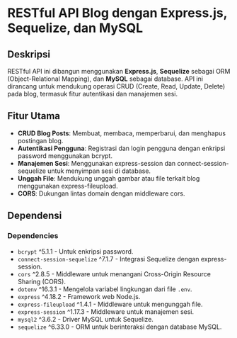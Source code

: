 # RESTful API Blog dengan Express.js, Sequelize, dan MySQL

## Deskripsi
RESTful API ini dibangun menggunakan **Express.js**, **Sequelize** sebagai ORM (Object-Relational Mapping), dan **MySQL** sebagai database. API ini dirancang untuk mendukung operasi CRUD (Create, Read, Update, Delete) pada blog, termasuk fitur autentikasi dan manajemen sesi.

## Fitur Utama
- **CRUD Blog Posts**: Membuat, membaca, memperbarui, dan menghapus postingan blog.
- **Autentikasi Pengguna**: Registrasi dan login pengguna dengan enkripsi password menggunakan bcrypt.
- **Manajemen Sesi**: Menggunakan express-session dan connect-session-sequelize untuk menyimpan sesi di database.
- **Unggah File**: Mendukung unggah gambar atau file terkait blog menggunakan express-fileupload.
- **CORS**: Dukungan lintas domain dengan middleware cors.

## Dependensi
### Dependencies
- `bcrypt` ^5.1.1 - Untuk enkripsi password.
- `connect-session-sequelize` ^7.1.7 - Integrasi Sequelize dengan express-session.
- `cors` ^2.8.5 - Middleware untuk menangani Cross-Origin Resource Sharing (CORS).
- `dotenv` ^16.3.1 - Mengelola variabel lingkungan dari file `.env`.
- `express` ^4.18.2 - Framework web Node.js.
- `express-fileupload` ^1.4.1 - Middleware untuk mengunggah file.
- `express-session` ^1.17.3 - Middleware untuk manajemen sesi.
- `mysql2` ^3.6.2 - Driver MySQL untuk Sequelize.
- `sequelize` ^6.33.0 - ORM untuk berinteraksi dengan database MySQL.
